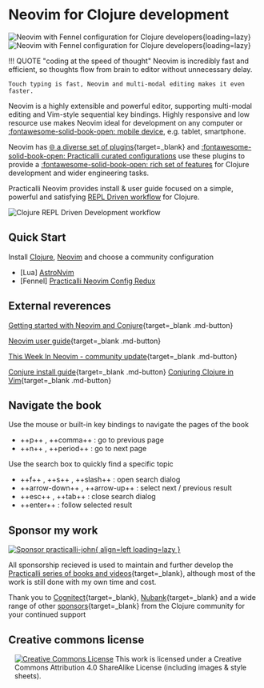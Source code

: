 # Neovim for Clojure development

![Neovim with Fennel configuration for Clojure developers](https://github.com/practicalli/graphic-design/blob/live/editors/neovim/astronvim/astronvim-clojure-development-example-light.png?raw=true#only-light){loading=lazy}
![Neovim with Fennel configuration for Clojure developers](https://github.com/practicalli/graphic-design/blob/live/editors/neovim/astronvim/astronvim-clojure-development-example-dark.png?raw=true#only-dark){loading=lazy}

!!! QUOTE "coding at the speed of thought"
    Neovim is incredibly fast and efficient, so thoughts flow from brain to editor without unnecessary delay.

    Touch typing is fast, Neovim and multi-modal editing makes it even faster.

Neovim is a highly extensible and powerful editor, supporting multi-modal editing and Vim-style sequential key bindings. Highly responsive and low resource use makes Neovim ideal for development on any computer or [:fontawesome-solid-book-open: mobile device](termux/), e.g. tablet, smartphone.

Neovim has [:globe_with_meridians: a diverse set of plugins](https://neovimcraft.com/){target=_blank} and [:fontawesome-solid-book-open: Practicalli curated configurations](/neovim/configuration/) use these plugins to provide a [:fontawesome-solid-book-open: rich set of features](introduction/features.md) for Clojure development and wider engineering tasks.


Practicalli Neovim provides install & user guide focused on a simple, powerful and satisfying [REPL Driven workflow](introduction/repl-workflow.md) for Clojure.

![Clojure REPL Driven Development workflow](https://raw.githubusercontent.com/practicalli/graphic-design/live/clojure/clojure-repl-driven-development-lifecycle-concept.png)


## Quick Start

Install [Clojure](install/clojure.md), [Neovim](install/neovim.md) and choose a community configuration

- [Lua] [AstroNvim](configuration/astronvim/)
- [Fennel] [Practicalli Neovim Config Redux](configuration/practicalli/)

## External reverences

[Getting started with Neovim and Conjure](https://oli.me.uk/getting-started-with-clojure-neovim-and-conjure-in-minutes/){target=_blank .md-button}

[Neovim user guide](https://neovim.io/doc/user/){target=_blank .md-button}

[This Week In Neovim - community update](https://this-week-in-neovim.org/){target=_blank .md-button}

[Conjure install guide](https://github.com/Olical/conjure){target=_blank .md-button}
[Conjuring Clojure in Vim](https://blog.djy.io/conjuring-clojure-in-vim/){target=_blank .md-button}


## Navigate the book

Use the mouse or built-in key bindings to navigate the pages of the book

- ++p++ , ++comma++ : go to previous page
- ++n++ , ++period++ : go to next page

Use the search box to quickly find a specific topic

- ++f++ , ++s++ , ++slash++ : open search dialog
- ++arrow-down++ , ++arrow-up++ : select next / previous result
- ++esc++ , ++tab++ : close search dialog
- ++enter++ : follow selected result


## Sponsor my work

[![Sponsor practicalli-john](https://raw.githubusercontent.com/practicalli/graphic-design/live/buttons/practicalli-github-sponsors-button.png){ align=left loading=lazy }](https://github.com/sponsors/practicalli-johnny/)

All sponsorship recieved is used to maintain and further develop the [Practicalli series of books and videos](https://practical.li/){target=_blank}, although most of the work is still done with my own time and cost.

Thank you to [Cognitect](https://www.cognitect.com/){target=_blank}, [Nubank](https://nubank.com.br/){target=_blank} and a wide range of other [sponsors](https://github.com/sponsors/practicalli-john#sponsors){target=_blank} from the Clojure community for your continued support


## Creative commons license

<div style="width:95%; margin:auto;">
<a rel="license" href="http://creativecommons.org/licenses/by-sa/4.0/"><img alt="Creative Commons License" style="border-width:0" src="https://i.creativecommons.org/l/by-sa/4.0/88x31.png" /></a>
This work is licensed under a Creative Commons Attribution 4.0 ShareAlike License (including images & style sheets).
</div>
